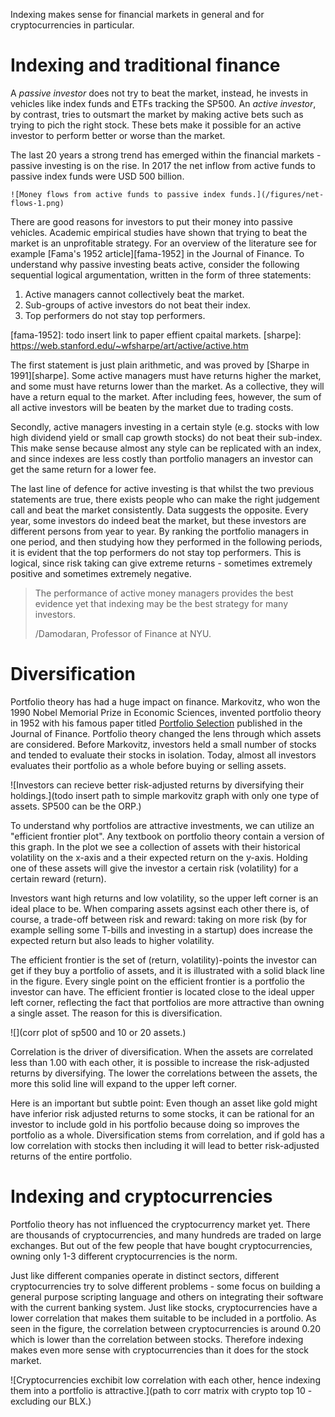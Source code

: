
Indexing makes sense for financial markets in general and for cryptocurrencies in particular.


# Indexing and traditional finance

A _passive investor_ does not try to beat the market, instead, he invests in vehicles like index funds and ETFs tracking the SP500. An _active investor_, by contrast, tries to outsmart the market by making active bets such as trying to pich the right stock. These bets make it possible for an active investor to perform better or worse than the market.

The last 20 years a strong trend has emerged within the financial markets - passive investing is on the rise. In 2017 the net inflow from active funds to passive index funds were USD 500 billion.

    ![Money flows from active funds to passive index funds.](/figures/net-flows-1.png)

There are good reasons for investors to put their money into passive vehicles. Academic empirical studies have shown that trying to beat the market is an unprofitable strategy. For an overview of the literature see for example [Fama's 1952 article][fama-1952] in the Journal of Finance. To understand why passive investing beats active, consider the following sequential logical argumentation, written in the form of three statements:

1. Active managers cannot collectively beat the market.
2. Sub-groups of active investors do not beat their index.
3. Top performers do not stay top performers.

[fama-1952]: todo insert link to paper effient cpaital markets.
[sharpe]: https://web.stanford.edu/~wfsharpe/art/active/active.htm

The first statement is just plain arithmetic, and was proved by [Sharpe in 1991][sharpe]. Some active managers must have returns higher the market, and some must have returns lower than the market. As a collective, they will have a return equal to the market. After including fees, however, the sum of all active investors will be beaten by the market due to trading costs.

Secondly, active managers investing in a certain style (e.g. stocks with low high dividend yield or small cap growth stocks) do not beat their sub-index. This make sense because almost any style can be replicated with an index, and since indexes are less costly than portfolio managers an investor can get the same return for a lower fee.

The last line of defence for active investing is that whilst the two previous statements are true, there exists people who can make the right judgement call and beat the market consistently. Data suggests the opposite. Every year, some investors do indeed beat the market, but these investors are different persons from year to year. By ranking the portfolio managers in one period, and then studying how they performed in the following periods, it is evident that the top performers do not stay top performers. <!-- Moreover, a simple graphic from Morningstar suggests the superstar fund managers quickly came down to earth during the years after being named as a top performer.--> This is logical, since risk taking can give extreme returns - sometimes extremely positive and sometimes extremely negative.

> The performance of active money managers provides the best evidence yet that indexing may be the best strategy for many investors.
>
> /Damodaran, Professor of Finance at NYU.


<!--
He also makes a closing remark on the industry as a whole:
> ... active investing, as structured today, is an awful business, with little to show for all the resources that are poured into it. In fact, given how much value is destroyed in this business, the surprise is not that passive investing has encroached on its territory but that active investing stays standing as a viable business.
-->

# Diversification

Portfolio theory has had a huge impact on finance. Markovitz, who won the 1990 Nobel Memorial Prize in Economic Sciences,  invented portfolio theory in 1952 with his famous paper titled [Portfolio Selection][markovitz-1952] published in the Journal of Finance.
Portfolio theory changed the lens through which assets are considered. Before Markovitz, investors held a small number of stocks and tended to evaluate their stocks in isolation. Today, almost all investors evaluates their portfolio as a whole before buying or selling assets.

![Investors can recieve better risk-adjusted returns by diversifying their holdings.](todo insert path to simple markovitz graph with only one type of assets. SP500 can be the ORP.)

To understand why portfolios are attractive investments, we can utilize an "efficient frontier plot". Any textbook on portfolio theory contain a version of this graph. In the plot we see a collection of assets with their historical volatility on the x-axis and a their expected return on the y-axis. Holding one of these assets will give the investor a certain risk (volatility) for a certain reward (return).

Investors want high returns and low volatility, so the upper left corner is an ideal place to be. When comparing assets agsinst each other there is, of course, a trade-off between risk and reward: taking on more risk (by for example selling some T-bills and investing in a startup) does increase the expected return but also leads to higher volatility.

The efficient frontier is the set of (return, volatility)-points the investor can get if they buy a portfolio of assets, and it is illustrated with a solid black line in the figure. Every single point on the efficient frontier is a portfolio the investor can have. The efficient frontier is located close to the ideal upper left corner, reflecting the fact that portfolios are more attractive than owning a single asset. The reason for this is diversification.

![](corr plot of sp500 and 10 or 20 assets.)

Correlation is the driver of diversification. When the assets are correlated less than 1.00 with each other, it is possible to increase the risk-adjusted returns by diversifying. The lower the correlations between the assets, the more this solid line will expand to the upper left corner.

<!-- we make it practical in the last paragraph -->
Here is an important but subtle point: Even though an asset like gold might have inferior risk adjusted returns to some stocks, it can be rational for an investor to include gold in his portfolio because doing so improves the portfolio as a whole. Diversification stems from correlation, and if gold has a low correlation with stocks then including it will lead to better risk-adjusted returns of the entire portfolio.


[markovitz-1952]: https://www.jstor.org/stable/2975974?seq=1#page_scan_tab_contents

# Indexing and cryptocurrencies

<!--- JL note to self. parallell to internet: competition of standards. -->

Portfolio theory has not influenced the cryptocurrency market yet. There are thousands of cryptocurrencies, and many hundreds are traded on large exchanges. But out of the few people that have bought cryptocurrencies, owning only 1-3 different cryptocurrencies is the norm.

Just like different companies operate in distinct sectors, different cryptocurrencies try to solve different problems - some focus on building a general purpose scripting language and others on integrating their software with the current banking system.
Just like stocks, cryptocurrencies have a lower correlation that makes them suitable to be included in a portfolio. As seen in the figure, the correlation between cryptocurrencies is around 0.20 which is lower than the correlation between stocks. Therefore indexing makes even more sense with cryptocurrencies than it does for the stock market.

![Cryptocurrencies exchibit low correlation with each other, hence indexing them into a portfolio is attractive.](path to corr matrix with crypto top 10 - excluding our BLX.)


[comment]: # "the text above is needed as background info before the quote below."

[comment]: # "you went into bitcoin in jan 2016, congratulations. when did you buy ripple? or EOS? / novogratz (approximate quote)..  this fictional conversation is a great way to introduce FOMO by mr novogratz and he used it in an interview. this is why indexing makes sense in crypto: the market moves so fast and it is hard to keep up with all news and tech, so it is better to just align yourself with the market in order to not miss out. (however, doing so in practice is hard and that is why our product is needed.)"

<!--
Some early adopters brag about how early they went into Bitcoin and how much profit it has given them. I often tell them "That's a great return, well done! But when did you go buy Ethereum? And at what price point did you buy EOS?". They missed out.

Do not bet on a single cryptocurrency, instead, invest in the market.
i want to tough on the idea they are communities.

An investor who aligns themselves with the market would not have to do the research himself and find information about all the new projects, as well as evaluate them. If enough crypto enthusiasts believe a coin is worth investing in, they will, and when the coin has sufficient trading volume and market cap (i.e. when it is mature enough) it will enter our index so that our investors automatically include it in their porftolio. This way the investor is neither too early nor too late - being too early increases risk and being too late reduces return.
-->

